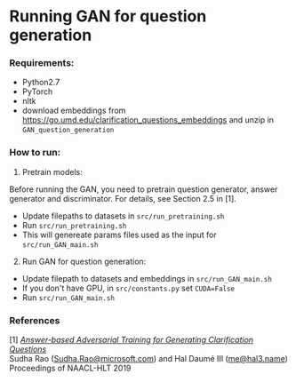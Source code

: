 # Running GAN for question generation

### Requirements:
* Python2.7
* PyTorch
* nltk
* download embeddings from https://go.umd.edu/clarification_questions_embeddings and unzip in `GAN_question_generation`

### How to run: 

1. Pretrain models: 

Before running the GAN, you need to pretrain question generator, answer generator and discriminator. For details, see Section 2.5 in [1].

* Update filepaths to datasets in `src/run_pretraining.sh`
* Run `src/run_pretraining.sh`
* This will genereate params files used as the input for `src/run_GAN_main.sh`

2. Run GAN for question generation:

* Update filepath to datasets and embeddings in `src/run_GAN_main.sh`
* If you don't have GPU, in `src/constants.py` set `CUDA=False`
* Run `src/run_GAN_main.sh`


### References

[1] <i><a href="https://www.aclweb.org/anthology/N19-1013">
Answer-based Adversarial Training for Generating Clarification Questions</a></i><br/>
Sudha Rao (Sudha.Rao@microsoft.com) and Hal Daumé III (me@hal3.name)<br/>
Proceedings of NAACL-HLT 2019
